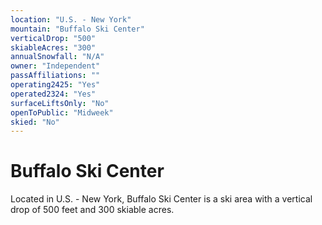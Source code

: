```yaml
---
location: "U.S. - New York"
mountain: "Buffalo Ski Center"
verticalDrop: "500"
skiableAcres: "300"
annualSnowfall: "N/A"
owner: "Independent"
passAffiliations: ""
operating2425: "Yes"
operated2324: "Yes"
surfaceLiftsOnly: "No"
openToPublic: "Midweek"
skied: "No"
---
```


# Buffalo Ski Center

Located in U.S. - New York, Buffalo Ski Center is a ski area with a vertical drop of 500 feet and 300 skiable acres.